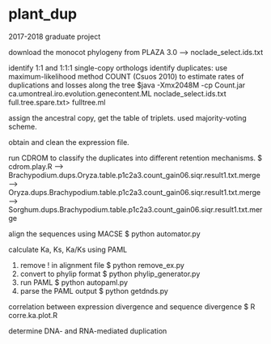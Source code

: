 # plant_dup
2017-2018 graduate project

download the monocot phylogeny from PLAZA 3.0
--> noclade_select.ids.txt

identify 1:1 and 1:1:1 single-copy orthologs
identify duplicates:
use maximum-likelihood method COUNT (Csuos 2010) to estimate rates of duplications and losses along the tree
  $java -Xmx2048M -cp Count.jar ca.umontreal.iro.evolution.genecontent.ML noclade_select.ids.txt full.tree.spare.txt>          fulltree.ml
  
assign the ancestral copy, get the table of triplets.
used majority-voting scheme.

obtain and clean the expression file.


run CDROM to classify the duplicates into different retention mechanisms.
$ cdrom.play.R
--> Brachypodium.dups.Oryza.table.p1c2a3.count_gain06.siqr.result1.txt.merge
--> Oryza.dups.Brachypodium.table.p1c2a3.count_gain06.siqr.result1.txt.merge
--> Sorghum.dups.Brachypodium.table.p1c2a3.count_gain06.siqr.result1.txt.merge

align the sequences using MACSE
$ python automator.py

calculate Ka, Ks, Ka/Ks using PAML
1) remove ! in alignment file
$ python remove_ex.py
2) convert to phylip format
$ python phylip_generator.py
3) run PAML
$ python autopaml.py
4) parse the PAML output
$ python getdnds.py

correlation between expression divergence and sequence divergence
$ R corre.ka.plot.R

determine DNA- and RNA-mediated duplication

# 
